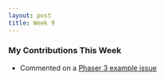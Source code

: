```yaml
---
layout: post
title: Week 9
---
```


### My Contributions This Week

* Commented on a [Phaser 3 example issue](https://github.com/photonstorm/phaser3-examples/issues/66)
